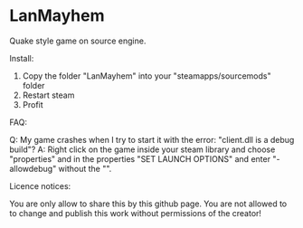 LanMayhem
=========

Quake style game on source engine.

Install:

1. Copy the folder "LanMayhem" into your "steamapps/sourcemods" folder
2. Restart steam
3. Profit

FAQ:

Q: My game crashes when I try to start it with the error: "client.dll is a debug build"?
A: Right click on the game inside your steam library and choose "properties" and in the properties "SET LAUNCH OPTIONS" and enter "-allowdebug" without the "".

Licence notices:

You are only allow to share this by this github page.
You are not allowed to to change and publish this work without permissions of the creator!
